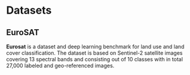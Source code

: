 # Datasets

## EuroSAT

**Eurosat** is a dataset and deep learning benchmark for land use and land cover classification. The dataset is based on Sentinel-2 satellite images covering 13 spectral bands and consisting out of 10 classes with in total 27,000 labeled and geo-referenced images.
